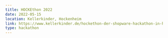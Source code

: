 ```yaml
---
title: HOCKEthon 2022
date: 2022-05-15
location: Kellerkinder, Hockenheim
link: https://www.kellerkinder.de/hockethon-der-shopware-hackathon-in-hockenheim
type: hackathon
---
```

